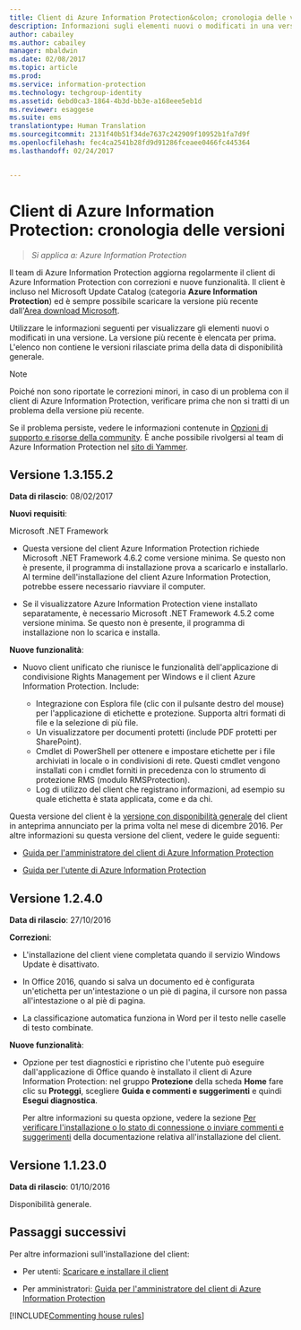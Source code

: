 ```yaml
---
title: Client di Azure Information Protection&colon; cronologia delle versioni
description: Informazioni sugli elementi nuovi o modificati in una versione del client di Azure Information Protection per Windows.
author: cabailey
ms.author: cabailey
manager: mbaldwin
ms.date: 02/08/2017
ms.topic: article
ms.prod: 
ms.service: information-protection
ms.technology: techgroup-identity
ms.assetid: 6ebd0ca3-1864-4b3d-bb3e-a168eee5eb1d
ms.reviewer: esaggese
ms.suite: ems
translationtype: Human Translation
ms.sourcegitcommit: 2131f40b51f34de7637c242909f10952b1fa7d9f
ms.openlocfilehash: fec4ca2541b28fd9d91286fceaee0466fc445364
ms.lasthandoff: 02/24/2017


---
```


# <a name="azure-information-protection-client-version-release-history"></a>Client di Azure Information Protection: cronologia delle versioni

>*Si applica a: Azure Information Protection*

Il team di Azure Information Protection aggiorna regolarmente il client di Azure Information Protection con correzioni e nuove funzionalità. Il client è incluso nel Microsoft Update Catalog (categoria **Azure Information Protection**) ed è sempre possibile scaricare la versione più recente dall'[Area download Microsoft](https://www.microsoft.com/en-us/download/details.aspx?id=53018).

Utilizzare le informazioni seguenti per visualizzare gli elementi nuovi o modificati in una versione. La versione più recente è elencata per prima. L'elenco non contiene le versioni rilasciate prima della data di disponibilità generale.

> [!NOTE]
> Poiché non sono riportate le correzioni minori, in caso di un problema con il client di Azure Information Protection, verificare prima che non si tratti di un problema della versione più recente.
>  
> Se il problema persiste, vedere le informazioni contenute in [Opzioni di supporto e risorse della community](../get-started/information-support.md#support-options-and-community-resources). È anche possibile rivolgersi al team di Azure Information Protection nel [sito di Yammer](https://www.yammer.com/askipteam/).

## <a name="version-131552"></a>Versione 1.3.155.2

**Data di rilascio**: 08/02/2017

**Nuovi requisiti**:

Microsoft .NET Framework

- Questa versione del client Azure Information Protection richiede Microsoft .NET Framework 4.6.2 come versione minima. Se questo non è presente, il programma di installazione prova a scaricarlo e installarlo. Al termine dell'installazione del client Azure Information Protection, potrebbe essere necessario riavviare il computer.

- Se il visualizzatore Azure Information Protection viene installato separatamente, è necessario Microsoft .NET Framework 4.5.2 come versione minima. Se questo non è presente, il programma di installazione non lo scarica e installa.

**Nuove funzionalità**:

- Nuovo client unificato che riunisce le funzionalità dell'applicazione di condivisione Rights Management per Windows e il client Azure Information Protection. Include:
    
    - Integrazione con Esplora file (clic con il pulsante destro del mouse) per l'applicazione di etichette e protezione. Supporta altri formati di file e la selezione di più file.
    - Un visualizzatore per documenti protetti (include PDF protetti per SharePoint).
    - Cmdlet di PowerShell per ottenere e impostare etichette per i file archiviati in locale o in condivisioni di rete. Questi cmdlet vengono installati con i cmdlet forniti in precedenza con lo strumento di protezione RMS (modulo RMSProtection).
    - Log di utilizzo del client che registrano informazioni, ad esempio su quale etichetta è stata applicata, come e da chi.

Questa versione del client è la [versione con disponibilità generale](https://blogs.technet.microsoft.com/enterprisemobility/2017/02/08/azure-information-protection-december-update-moves-to-general-availability/) del client in anteprima annunciato per la prima volta nel mese di dicembre 2016. Per altre informazioni su questa versione del client, vedere le guide seguenti:

- [Guida per l'amministratore del client di Azure Information Protection](client-admin-guide.md)

- [Guida per l'utente di Azure Information Protection](client-user-guide.md)


## <a name="version-1240"></a>Versione 1.2.4.0

**Data di rilascio**: 27/10/2016

**Correzioni**:

- L'installazione del client viene completata quando il servizio Windows Update è disattivato.

- In Office 2016, quando si salva un documento ed è configurata un'etichetta per un'intestazione o un piè di pagina, il cursore non passa all'intestazione o al piè di pagina.

- La classificazione automatica funziona in Word per il testo nelle caselle di testo combinate.

**Nuove funzionalità**:

- Opzione per test diagnostici e ripristino che l'utente può eseguire dall'applicazione di Office quando è installato il client di Azure Information Protection: nel gruppo **Protezione** della scheda **Home** fare clic su **Proteggi**, scegliere **Guida e commenti e suggerimenti** e quindi **Esegui diagnostica**. 

    Per altre informazioni su questa opzione, vedere la sezione [Per verificare l'installazione o lo stato di connessione o inviare commenti e suggerimenti](client-admin-guide.md#to-verify-installation-connection-status-or-send-feedback) della documentazione relativa all'installazione del client.

## <a name="version-11230"></a>Versione 1.1.23.0

**Data di rilascio**: 01/10/2016

Disponibilità generale.

## <a name="next-steps"></a>Passaggi successivi

Per altre informazioni sull'installazione del client:

- Per utenti: [Scaricare e installare il client](install-client-app.md)

- Per amministratori: [Guida per l'amministratore del client di Azure Information Protection](client-admin-guide.md)


[!INCLUDE[Commenting house rules](../includes/houserules.md)]
